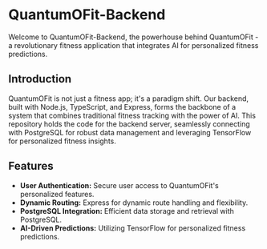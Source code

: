 # QuantumOFit-Backend

Welcome to QuantumOFit-Backend, the powerhouse behind QuantumOFit - a revolutionary fitness application that integrates AI for personalized fitness predictions.

## Introduction

QuantumOFit is not just a fitness app; it's a paradigm shift. Our backend, built with Node.js, TypeScript, and Express, forms the backbone of a system that combines traditional fitness tracking with the power of AI. This repository holds the code for the backend server, seamlessly connecting with PostgreSQL for robust data management and leveraging TensorFlow for personalized fitness insights.

## Features

- **User Authentication:** Secure user access to QuantumOFit's personalized features.
- **Dynamic Routing:** Express for dynamic route handling and flexibility.
- **PostgreSQL Integration:** Efficient data storage and retrieval with PostgreSQL.
- **AI-Driven Predictions:** Utilizing TensorFlow for personalized fitness predictions.
